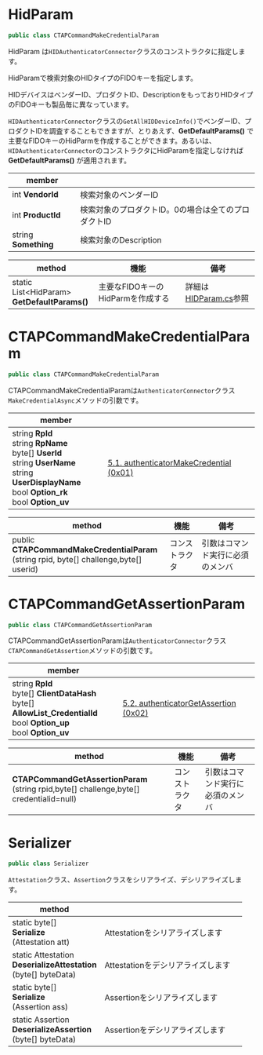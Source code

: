 

# HidParam

```csharp
public class CTAPCommandMakeCredentialParam
```

HidParam は`HIDAuthenticatorConnector`クラスのコンストラクタに指定します。

HidParamで検索対象のHIDタイプのFIDOキーを指定します。

HIDデバイスはベンダーID、プロダクトID、DescriptionをもっておりHIDタイプのFIDOキーも製品毎に異なっています。

`HIDAuthenticatorConnector`クラスの`GetAllHIDDeviceInfo()`でベンダーID、プロダクトIDを調査することもできますが、とりあえず、**GetDefaultParams()** で主要なFIDOキーのHidParmを作成することができます。あるいは、`HIDAuthenticatorConnector`のコンストラクタにHidParamを指定しなければ **GetDefaultParams()** が適用されます。



| member |      |
| ------------------------------ | ---- |
| int **VendorId**     | 検索対象のベンダーID |
| int **ProductId**    | 検索対象のプロダクトID。0の場合は全てのプロダクトID |
| string **Something** | 検索対象のDescription                               |



| method                                            | 機能                              | 備考                                                         |
| ------------------------------------------------- | --------------------------------- | ------------------------------------------------------------ |
| static List\<HidParam> <br>**GetDefaultParams()** | 主要なFIDOキーのHidParmを作成する | 詳細は[HIDParam.cs](https://github.com/gebogebogebo/CTAPcs/blob/master/src/g.FIDO2.CTAP.HID/HIDParam.cs)参照 |





# CTAPCommandMakeCredentialParam

```csharp
public class CTAPCommandMakeCredentialParam
```

CTAPCommandMakeCredentialParamは`AuthenticatorConnector`クラス`MakeCredentialAsync`メソッドの引数です。



| member                                                       |                                                              |
| ------------------------------------------------------------ | ------------------------------------------------------------ |
| string **RpId**<br/>string **RpName**<br/>byte[] **UserId**<br/>string **UserName**<br/>string **UserDisplayName**<br/>bool **Option_rk**<br/>bool **Option_uv** | [5.1. authenticatorMakeCredential (0x01)](https://fidoalliance.org/specs/fido-v2.0-ps-20190130/fido-client-to-authenticator-protocol-v2.0-ps-20190130.html#authenticatorMakeCredential) |



| method                                                       | 機能           | 備考                             |
| ------------------------------------------------------------ | -------------- | -------------------------------- |
| public <br>**CTAPCommandMakeCredentialParam**<br>(string rpid, byte[] challenge,byte[] userid) | コンストラクタ | 引数はコマンド実行に必須のメンバ |





# CTAPCommandGetAssertionParam

```csharp
public class CTAPCommandGetAssertionParam
```

CTAPCommandGetAssertionParamは`AuthenticatorConnector`クラス`CTAPCommandGetAssertion`メソッドの引数です。



| member                                                       |                                                              |
| ------------------------------------------------------------ | ------------------------------------------------------------ |
| string **RpId**<br/>byte[] **ClientDataHash**<br/>byte[] **AllowList_CredentialId**<br/>bool **Option_up**<br/>bool **Option_uv** | [5.2. authenticatorGetAssertion (0x02)](https://fidoalliance.org/specs/fido-v2.0-ps-20190130/fido-client-to-authenticator-protocol-v2.0-ps-20190130.html#authenticatorGetAssertion) |



| method                                                       | 機能           | 備考                             |
| ------------------------------------------------------------ | -------------- | -------------------------------- |
| **CTAPCommandGetAssertionParam**<br>(string rpid,byte[] challenge,byte[] credentialid=null) | コンストラクタ | 引数はコマンド実行に必須のメンバ |





# Serializer

```csharp
public class Serializer
```

`Attestation`クラス、`Assertion`クラスをシリアライズ、デシリアライズします。



| method                                                       |                                   |      |
| ------------------------------------------------------------ | --------------------------------- | ---- |
| static byte[]<br>**Serialize**<br>(Attestation att)          | Attestationをシリアライズします   |      |
| static Attestation <br>**DeserializeAttestation**<br>(byte[] byteData) | Attestationをデシリアライズします |      |
| static byte[] <br>**Serialize**<br>(Assertion ass)           | Assertionをシリアライズします     |      |
| static Assertion <br>**DeserializeAssertion**<br>(byte[] byteData) | Assertionをデシリアライズします   |      |



